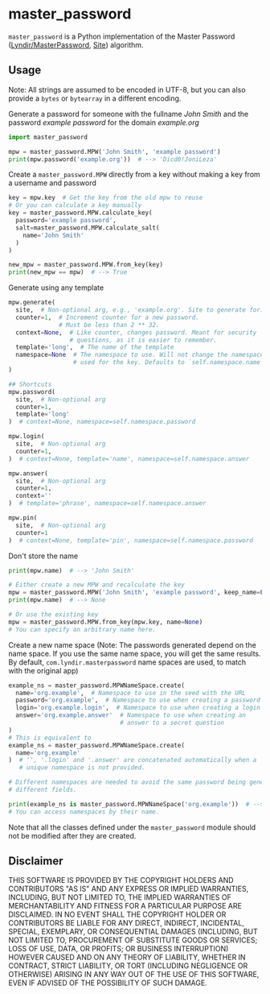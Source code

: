 master_password
===============

`master_password` is a Python implementation of the Master Password ([Lyndir/MasterPassword](https://github.com/Lyndir/MasterPassword), [Site](http://masterpasswordapp.com/)) algorithm.

Usage
-----

Note: All strings are assumed to be encoded in UTF-8, but you can also provide a `bytes` or `bytearray` in a different encoding.

Generate a password for someone with the fullname _John Smith_ and the password _example password_ for the domain _example.org_

```python
import master_password

mpw = master_password.MPW('John Smith', 'example password')
print(mpw.password('example.org'))  # --> 'Dicd0!JoniLeza'
```

Create a `master_password.MPW` directly from a key without making a key from a username and password

```python
key = mpw.key  # Get the key from the old mpw to reuse
# Or you can calculate a key manually
key = master_password.MPW.calculate_key(
  password='example password',
  salt=master_password.MPW.calculate_salt(
    name='John Smith'
  )
)

new_mpw = master_password.MPW.from_key(key)
print(new_mpw == mpw)  # --> True
```

Generate using any template

```python
mpw.generate(
  site,  # Non-optional arg, e.g., 'example.org'. Site to generate for.
  counter=1,  # Increment counter for a new password.
              # Must be less than 2 ** 32.
  context=None,  # Like counter, changes password. Meant for security
                 # questions, as it is easier to remember.
  template='long',  # The name of the template
  namespace=None  # The namespace to use. Will not change the namespace
                  # used for the key. Defaults to `self.namespace.name`.
)

## Shortcuts
mpw.password(
  site,  # Non-optional arg
  counter=1,
  template='long'
)  # context=None, namespace=self.namespace.password

mpw.login(
  site,  # Non-optional arg
  counter=1,
)  # context=None, template='name', namespace=self.namespace.answer

mpw.answer(
  site,  # Non-optional arg
  counter=1,
  context=''
)  # template='phrase', namespace=self.namespace.answer

mpw.pin(
  site,  # Non-optional arg
  counter=1
)  # context=None, template='pin', namespace=self.namespace.password
```

Don't store the name

```python
print(mpw.name)  # --> 'John Smith'

# Either create a new MPW and recalculate the key
mpw = master_password.MPW('John Smith', 'example password', keep_name=False)
print(mpw.name)  # --> None

# Or use the existing key
mpw = master_password.MPW.from_key(mpw.key, name=None)
# You can specify an arbitrary name here.
```

Create a new name space (Note: The passwords generated depend on the name space. If you use the same name space, you will get the same results. By default, `com.lyndir.masterpassword` name spaces are used, to match with the original app)

```python
example_ns = master_password.MPWNameSpace.create(
  name='org.example',  # Namespace to use in the seed with the URL
  password='org.example',  # Namespace to use when creating a password
  login='org.example.login',  # Namespace to use when creating a login
  answer='org.example.answer'  # Namespace to use when creating an
                               # answer to a secret question
)
# This is equivalent to
example_ns = master_password.MPWNameSpace.create(
  name='org.example'
)  # '', '.login' and '.answer' are concatenated automatically when a
   # unique namespace is not provided.

# Different namespaces are needed to avoid the same password being generated for
# different fields.

print(example_ns is master_password.MPWNameSpace('org.example'))  # --> True
# You can access namespaces by their name.
```

Note that all the classes defined under the `master_password` module should not be modified after they are created.

Disclaimer
----------

THIS SOFTWARE IS PROVIDED BY THE COPYRIGHT HOLDERS AND CONTRIBUTORS "AS IS" AND ANY EXPRESS OR IMPLIED WARRANTIES, INCLUDING, BUT NOT LIMITED TO, THE IMPLIED WARRANTIES OF MERCHANTABILITY AND FITNESS FOR A PARTICULAR PURPOSE ARE DISCLAIMED. IN NO EVENT SHALL THE COPYRIGHT HOLDER OR CONTRIBUTORS BE LIABLE FOR ANY DIRECT, INDIRECT, INCIDENTAL, SPECIAL, EXEMPLARY, OR CONSEQUENTIAL DAMAGES (INCLUDING, BUT NOT LIMITED TO, PROCUREMENT OF SUBSTITUTE GOODS OR SERVICES; LOSS OF USE, DATA, OR PROFITS; OR BUSINESS INTERRUPTION) HOWEVER CAUSED AND ON ANY THEORY OF LIABILITY, WHETHER IN CONTRACT, STRICT LIABILITY, OR TORT (INCLUDING NEGLIGENCE OR OTHERWISE) ARISING IN ANY WAY OUT OF THE USE OF THIS SOFTWARE, EVEN IF ADVISED OF THE POSSIBILITY OF SUCH DAMAGE.
